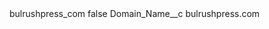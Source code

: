 <?xml version="1.0" encoding="UTF-8"?>
<CustomMetadata xmlns="http://soap.sforce.com/2006/04/metadata" xmlns:xsi="http://www.w3.org/2001/XMLSchema-instance" xmlns:xsd="http://www.w3.org/2001/XMLSchema">
    <label>bulrushpress_com</label>
    <protected>false</protected>
    <values>
        <field>Domain_Name__c</field>
        <value xsi:type="xsd:string">bulrushpress.com</value>
    </values>
</CustomMetadata>
